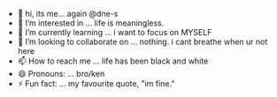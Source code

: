- 👋 hi, its me... again @dne-s
- 👀 I’m interested in ... life is meaningless.  
- 🌱 I’m currently learning ... i want to focus on MYSELF
- 💞️ I’m looking to collaborate on ... nothing.  i cant breathe when ur not here
- 📫 How to reach me ... life has been black and white
- 😄 Pronouns: ... bro/ken
- ⚡ Fun fact: ... my favourite quote, "im fine."


<!---
dne-s/dne-s is a ✨ special ✨ repository because its `README.md` (this file) appears on your GitHub profile.
You can click the Preview link to take a look at your changes.
--->

